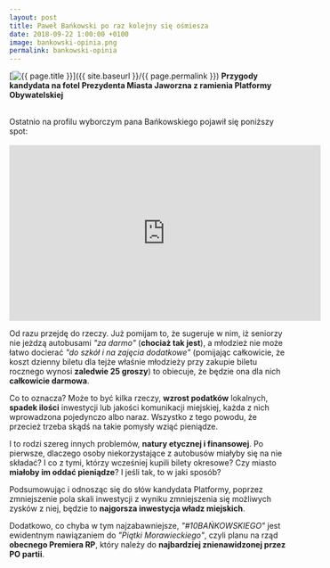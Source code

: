 ```yaml
---
layout: post
title: Paweł Bańkowski po raz kolejny się ośmiesza
date: 2018-09-22 1:00:00 +0100
image: bankowski-opinia.png
permalink: bankowski-opinia
---
```


[<img src="{{ site.baseurl }}/images/thumbnails/{{ page.image }}" alt="{{ page.title }}"/>]({{ site.baseurl }}/{{ page.permalink }})
**Przygody kandydata na fotel Prezydenta Miasta Jaworzna z ramienia Platformy Obywatelskiej**

<!--more-->

<br/>
Ostatnio na profilu wyborczym pana Bańkowskiego pojawił się poniższy spot:<br/><br/>

<iframe src="https://www.facebook.com/plugins/video.php?href=https%3A%2F%2Fwww.facebook.com%2FPawelBankowskiPrezydentem%2Fvideos%2F298942094239236%2F&show_text=0&width=560" width="560" height="315" style="border:none;overflow:hidden" scrolling="no" frameborder="0" allowTransparency="true" allowFullScreen="true"></iframe><br/>

Od razu przejdę do rzeczy. Już pomijam to, że sugeruje w nim, iż seniorzy nie jeżdzą autobusami _"za darmo"_ (**chociaż tak jest**), a młodzież nie może łatwo docierać _"do szkół i na zajęcia dodatkowe"_ (pomijając całkowicie, że koszt dzienny biletu dla tejże właśnie młodzieży przy zakupie biletu rocznego wynosi **zaledwie 25 groszy**) to obiecuje, że będzie ona dla nich **całkowicie darmowa**.

Co to oznacza? Może to być kilka rzeczy, **wzrost podatków** lokalnych, **spadek ilości** inwestycji lub jakości komunikacji miejskiej, każda z nich wprowadzona pojedynczo albo naraz. Wszystko z tego powodu, że przecież trzeba skądś na takie pomysły wziąć pieniądze.

I to rodzi szereg innych problemów, **natury etycznej i finansowej**. Po pierwsze, dlaczego osoby niekorzystające z autobusów miałyby się na nie składać? I co z tymi, którzy wcześniej kupili bilety okresowe? Czy miasto **miałoby im oddać pieniądze**? I jeśli tak, to w jaki sposób?

Podsumowując i odnosząc się do słów kandydata Platformy, poprzez zmniejszenie pola skali inwestycji z wyniku zmniejszenia się możliwych zysków z niej, będzie to **najgorsza inwestycja władz miejskich**.

Dodatkowo, co chyba w tym najzabawniejsze, _"#10BAŃKOWSKIEGO"_ jest ewidentnym nawiązaniem do _"Piątki Morawieckiego"_, czyli planu na rząd **obecnego Premiera RP**, który należy do **najbardziej znienawidzonej przez PO partii**.
